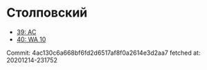 # Столповский
- [39: AC](39.md)
- [40: WA 10](40.md)

Commit: 4ac130c6a668bf6fd2d6517af8f0a2614e3d2aa7
 fetched at: 20201214-231752
